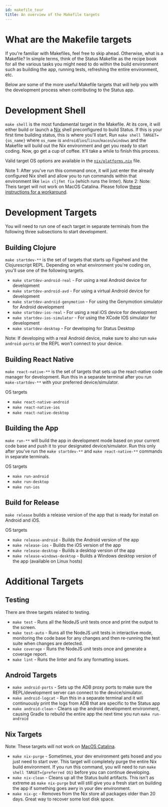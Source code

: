 ```yaml
---
id: makefile_tour
title: An overview of the Makefile targets
---
```


# What are the Makefile targets

If you're familiar with Makefiles, feel free to skip ahead.  Otherwise, what is a Makefile?  In simple terms, think of the Status Makefile as the recipe book for all the various tasks you might need to do within the build environment such as building the app, running tests, refreshing the entire environment, etc.  

Below are some of the more useful Makefile targets that will help you with the development process when contributing to the Status app.

# Development Shell

`make shell` is the most fundamental target in the Makefile.  At its core, it will either build or launch a [Nix](https://github.com/status-im/status-react/tree/develop/nix) shell preconfigured to build Status.  If this is your first time building status, this is where you'll start.  Run `make shell TARGET={os_name}` where `os_name` is `android`/`ios`/`linux`/`macos`/`windows` and the Makefile will build out the Nix environment and get you ready to start coding.  Now, go get a cup of coffee.  It'll take a while to finish this process.

Valid target OS options are available in the [`nix/platforms.nix`](https://github.com/status-im/status-react/blob/develop/nix/platform.nix) file.

Note 1: After you've run this command once, it will just enter the already configured Nix shell and allow you to run commands within that environment like `lein cljfmt fix` (which runs the linter).
Note 2: Note: Theis target will not work on MacOS Catalina. Please follow [these instructions for a workaround](https://github.com/status-im/status-react/tree/develop/nix#macos-1015-catalina).

# Development Targets

You will need to run one of each target in separate terminals from the following three subsections to start development.

## Building Clojure

`make startdev-**` is the set of targets that starts up Figwheel and the Clojurescript REPL.  Depending on what environment you're coding on, you'll use one of the following targets.

* `make startdev-android-real` - For using a real Android device for development
* `make startdev-android-avd` - For using a virtual Android device for development
* `make startdev-android-genymotion` - For using the Genymotion simulator for Android development
* `make startdev-ios-real` - For using a real iOS device for development
* `make startdev-ios-simulator` - For using the XCode IOS simulator for development
* `make startdev-desktop` - For developing for Status Desktop

Note: If developing with a real Android device, make sure to also run `make android-ports` or the REPL won't connect to your device.

## Building React Native

`make react-native-**` is the set of targets that sets up the react-native code manager for development.  Run this in a separate terminal after you run `make-startdev-**` with your preferred device/simulator.  

OS targets

* `make react-native-android`
* `make react-native-ios`
* `make react-native-desktop`

## Building the App

`make run-**` will build the app in development mode based on your current code base and push it to your designated device/simulator.  Run this only after you've run the `make startdev-**` and `make react-native-**` commands in separate terminals.

OS targets

* `make run-android`
* `make run-desktop`
* `make run-ios`

## Build for Release

`make release` builds a release version of the app that is ready for install on Android and iOS.

OS targets
* `make release-android` - Builds the Android version of the app
* `make release-ios` - Builds the iOS version of the app
* `make release-desktop` - Builds a desktop version of the app
* `make release-windows-desktop` - Builds a Windows desktop version of the app (available on Linux hosts)

# Additional Targets

## Testing

There are three targets related to testing.

* `make test` - Runs all the NodeJS unit tests once and print the output to the screen.
* `make test-auto` - Runs all the NodeJS unit tests in interactive mode, monitoring the code base for any changes and then re-running the test suite when changes are detected.
* `make coverage` - Runs the NodeJS unit tests once and generate a coverage report.
* `make lint` - Runs the linter and fix any formatting issues.

## Android Targets

* `make android-ports` - Sets up the ADB proxy ports to make sure the REPL/development server can connect to the device/simulator.
* `make android-logcat` - Run this in a separate terminal and it will continuously print the logs from ADB that are specific to the Status app
* `make android-clean` - Cleans up the android development environment, causing Gradle to rebuild the entire app the next time you run `make run-android`

## Nix Targets

Note: These targets will not work on [MacOS Catalina](https://github.com/status-im/status-react/tree/develop/nix#macos-1015-catalina).

* `make nix-purge` - Sometimes, your dev environment gets hosed and you just need to start over.  This target will completely purge the entire Nix build environment.  If you run this command, you will need to run `make shell TARGET={preferred OS}` before you can continue developing.
* `make nix-clean` - Cleans up all the Status build artifacts.  This isn't as extreme as `make nix-purge` but will still give you a fresh start on building the app if something goes awry in your dev environment.
* `make nix-gc` - Removes from the Nix store all packages older than 20 days. Great way to recover some lost disk space.
